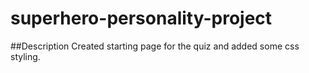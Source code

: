 # superhero-personality-project

##Description 
Created starting page for the quiz and added some css styling.
